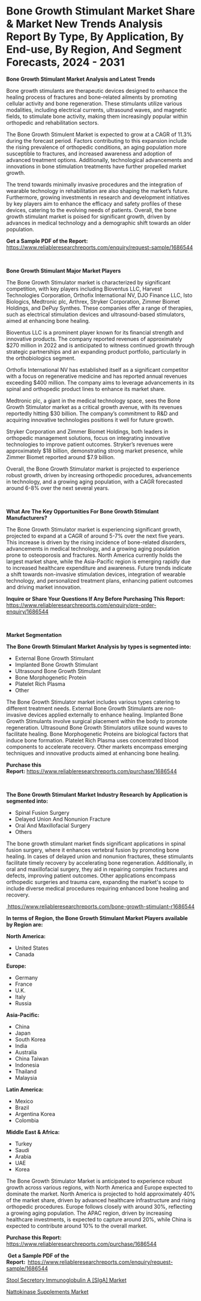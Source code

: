 <p><h1>Bone Growth Stimulant Market Share & Market New Trends Analysis Report By Type, By Application, By End-use, By Region, And Segment Forecasts, 2024 - 2031</h1></p><p><strong>Bone Growth Stimulant Market Analysis and Latest Trends</strong></p>
<p><p>Bone growth stimulants are therapeutic devices designed to enhance the healing process of fractures and bone-related ailments by promoting cellular activity and bone regeneration. These stimulants utilize various modalities, including electrical currents, ultrasound waves, and magnetic fields, to stimulate bone activity, making them increasingly popular within orthopedic and rehabilitation sectors.</p><p>The Bone Growth Stimulent Market is expected to grow at a CAGR of 11.3% during the forecast period. Factors contributing to this expansion include the rising prevalence of orthopedic conditions, an aging population more susceptible to fractures, and increased awareness and adoption of advanced treatment options. Additionally, technological advancements and innovations in bone stimulation treatments have further propelled market growth.</p><p>The trend towards minimally invasive procedures and the integration of wearable technology in rehabilitation are also shaping the market’s future. Furthermore, growing investments in research and development initiatives by key players aim to enhance the efficacy and safety profiles of these devices, catering to the evolving needs of patients. Overall, the bone growth stimulant market is poised for significant growth, driven by advances in medical technology and a demographic shift towards an older population.</p></p>
<p><strong>Get a Sample PDF of the Report:&nbsp;</strong> <a href="https://www.reliableresearchreports.com/enquiry/request-sample/1686544?utm_campaign=38&utm_medium=2&utm_source=Github&utm_content=ia&utm_term=31122024&utm_id=bone-growth-stimulant">https://www.reliableresearchreports.com/enquiry/request-sample/1686544</a></p>
<p>&nbsp;</p>
<p><strong>Bone Growth Stimulant Major Market Players</strong></p>
<p><p>The Bone Growth Stimulator market is characterized by significant competition, with key players including Bioventus LLC, Harvest Technologies Corporation, Orthofix International NV, DJO Finance LLC, Isto Biologics, Medtronic plc, Arthrex, Stryker Corporation, Zimmer Biomet Holdings, and DePuy Synthes. These companies offer a range of therapies, such as electrical stimulation devices and ultrasound-based stimulators, aimed at enhancing bone healing.</p><p>Bioventus LLC is a prominent player known for its financial strength and innovative products. The company reported revenues of approximately $270 million in 2022 and is anticipated to witness continued growth through strategic partnerships and an expanding product portfolio, particularly in the orthobiologics segment.</p><p>Orthofix International NV has established itself as a significant competitor with a focus on regenerative medicine and has reported annual revenues exceeding $400 million. The company aims to leverage advancements in its spinal and orthopedic product lines to enhance its market share.</p><p>Medtronic plc, a giant in the medical technology space, sees the Bone Growth Stimulator market as a critical growth avenue, with its revenues reportedly hitting $30 billion. The company’s commitment to R&D and acquiring innovative technologies positions it well for future growth.</p><p>Stryker Corporation and Zimmer Biomet Holdings, both leaders in orthopedic management solutions, focus on integrating innovative technologies to improve patient outcomes. Stryker’s revenues were approximately $18 billion, demonstrating strong market presence, while Zimmer Biomet reported around $7.9 billion.</p><p>Overall, the Bone Growth Stimulator market is projected to experience robust growth, driven by increasing orthopedic procedures, advancements in technology, and a growing aging population, with a CAGR forecasted around 6-8% over the next several years.</p></p>
<p>&nbsp;</p>
<p><strong>What Are The Key Opportunities For Bone Growth Stimulant Manufacturers?</strong></p>
<p><p>The Bone Growth Stimulator market is experiencing significant growth, projected to expand at a CAGR of around 5-7% over the next five years. This increase is driven by the rising incidence of bone-related disorders, advancements in medical technology, and a growing aging population prone to osteoporosis and fractures. North America currently holds the largest market share, while the Asia-Pacific region is emerging rapidly due to increased healthcare expenditure and awareness. Future trends indicate a shift towards non-invasive stimulation devices, integration of wearable technology, and personalized treatment plans, enhancing patient outcomes and driving market innovation.</p></p>
<p><strong>Inquire or Share Your Questions If Any Before Purchasing This Report:</strong> <a href="https://www.reliableresearchreports.com/enquiry/pre-order-enquiry/1686544?utm_campaign=38&utm_medium=2&utm_source=Github&utm_content=ia&utm_term=31122024&utm_id=bone-growth-stimulant">https://www.reliableresearchreports.com/enquiry/pre-order-enquiry/1686544</a></p>
<p>&nbsp;</p>
<p><strong>Market Segmentation</strong></p>
<p><strong>The Bone Growth Stimulant Market Analysis by types is segmented into:</strong></p>
<p><ul><li>External Bone Growth Stimulant</li><li>Implanted Bone Growth Stimulant</li><li>Ultrasound Bone Growth Stimulant</li><li>Bone Morphogenetic Protein</li><li>Platelet Rich Plasma</li><li>Other</li></ul></p>
<p><p>The Bone Growth Stimulator market includes various types catering to different treatment needs. External Bone Growth Stimulants are non-invasive devices applied externally to enhance healing. Implanted Bone Growth Stimulants involve surgical placement within the body to promote regeneration. Ultrasound Bone Growth Stimulators utilize sound waves to facilitate healing. Bone Morphogenetic Proteins are biological factors that induce bone formation. Platelet Rich Plasma uses concentrated blood components to accelerate recovery. Other markets encompass emerging techniques and innovative products aimed at enhancing bone healing.</p></p>
<p><strong>Purchase this Report:&nbsp;</strong><a href="https://www.reliableresearchreports.com/purchase/1686544?utm_campaign=38&utm_medium=2&utm_source=Github&utm_content=ia&utm_term=31122024&utm_id=bone-growth-stimulant">https://www.reliableresearchreports.com/purchase/1686544</a></p>
<p>&nbsp;</p>
<p><strong>The Bone Growth Stimulant Market Industry Research by Application is segmented into:</strong></p>
<p><ul><li>Spinal Fusion Surgery</li><li>Delayed Union And Nonunion Fracture</li><li>Oral And Maxillofacial Surgery</li><li>Others</li></ul></p>
<p><p>The bone growth stimulant market finds significant applications in spinal fusion surgery, where it enhances vertebral fusion by promoting bone healing. In cases of delayed union and nonunion fractures, these stimulants facilitate timely recovery by accelerating bone regeneration. Additionally, in oral and maxillofacial surgery, they aid in repairing complex fractures and defects, improving patient outcomes. Other applications encompass orthopedic surgeries and trauma care, expanding the market's scope to include diverse medical procedures requiring enhanced bone healing and recovery.</p></p>
<p><a href="https://www.reliableresearchreports.com/bone-growth-stimulant-r1686544?utm_campaign=38&utm_medium=2&utm_source=Github&utm_content=ia&utm_term=31122024&utm_id=bone-growth-stimulant">&nbsp;https://www.reliableresearchreports.com/bone-growth-stimulant-r1686544</a></p>
<p><strong>In terms of Region, the Bone Growth Stimulant Market Players available by Region are:</strong></p>
<p>
    <p> <strong> North America: </strong>
        <ul>
            <li>United States</li>
            <li>Canada</li>
        </ul>
        </p> 
    <p> <strong> Europe: </strong>
        <ul>
            <li>Germany</li>
            <li>France</li>
            <li>U.K.</li>
            <li>Italy</li>
            <li>Russia</li>
        </ul>
        </p> 
    <p> <strong> Asia-Pacific: </strong>
        <ul>
            <li>China</li>
            <li>Japan</li>
            <li>South Korea</li>
            <li>India</li>
            <li>Australia</li>
            <li>China Taiwan</li>
            <li>Indonesia</li>
            <li>Thailand</li>
            <li>Malaysia</li>
        </ul>
        </p> 
    <p> <strong> Latin America: </strong>
        <ul>
            <li>Mexico</li>
            <li>Brazil</li>
            <li>Argentina Korea</li>
            <li>Colombia</li>
        </ul>
        </p> 
    <p> <strong> Middle East & Africa: </strong>
        <ul>
            <li>Turkey</li>
            <li>Saudi</li>
            <li>Arabia</li>
            <li>UAE</li>
            <li>Korea</li>
        </ul>
    </p>
    </p>
<p><p>The Bone Growth Stimulator Market is anticipated to experience robust growth across various regions, with North America and Europe expected to dominate the market. North America is projected to hold approximately 40% of the market share, driven by advanced healthcare infrastructure and rising orthopedic procedures. Europe follows closely with around 30%, reflecting a growing aging population. The APAC region, driven by increasing healthcare investments, is expected to capture around 20%, while China is expected to contribute around 10% to the overall market.</p></p>
<p><strong>Purchase this Report: </strong><a href="https://www.reliableresearchreports.com/purchase/1686544?utm_campaign=38&utm_medium=2&utm_source=Github&utm_content=ia&utm_term=31122024&utm_id=bone-growth-stimulant">https://www.reliableresearchreports.com/purchase/1686544</a></p>
<p>&nbsp;<strong>Get a Sample PDF of the Report:&nbsp;&nbsp;</strong><a href="https://www.reliableresearchreports.com/enquiry/request-sample/1686544?utm_campaign=38&utm_medium=2&utm_source=Github&utm_content=ia&utm_term=31122024&utm_id=bone-growth-stimulant">https://www.reliableresearchreports.com/enquiry/request-sample/1686544</a></p>
<p><strong></strong></p>
<p><p><a href="https://github.com/hartsockdonnette82/Market-Research-Report-List-1/blob/main/stool-secretory-immunoglobulin-a-siga-market.md?utm_campaign=38&utm_medium=2&utm_source=Github&utm_content=ia&utm_term=31122024&utm_id=bone-growth-stimulant">Stool Secretory Immunoglobulin A [SIgA] Market</a></p><p><a href="https://github.com/birnbaumbulah0/Market-Research-Report-List-1/blob/main/nattokinase-supplements-market.md?utm_campaign=38&utm_medium=2&utm_source=Github&utm_content=ia&utm_term=31122024&utm_id=bone-growth-stimulant">Nattokinase Supplements Market</a></p></p>